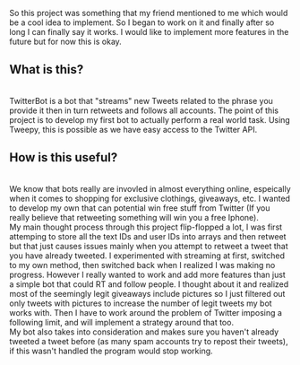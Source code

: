 So this project was something that my friend mentioned to me which would be a cool idea to implement. So I began to work on it and finally after so long I can finally say it works. I would like to implement more features in the future but for now this is okay. 
<br>
<h2>What is this?</h2>
<br>
TwitterBot is a bot that "streams" new Tweets related to the phrase you provide it then in turn retweets and follows all accounts. The point of this project is to develop my first bot to actually perform a real world task. Using Tweepy, this is possible as we have easy access to the Twitter API.
<br>
<h2>How is this useful?</h2>
<br>
We know that bots really are invovled in almost everything online, espeically when it comes to shopping for exclusive clothings, giveaways, etc. I wanted to develop my own that can potential win free stuff from Twitter (If you really believe that retweeting something will win you a free Iphone).
<br>
My main thought process through this project flip-flopped a lot, I was first attemping to store all the text IDs and user IDs into arrays and then retweet but that just causes issues mainly when you attempt to retweet a tweet that you have already tweeted. I experimented with streaming at first, switched to my own method, then switched back when I realized I was making no progress. However I really wanted to work and add more features than just a simple bot that could RT and follow people. I thought about it and realized most of the seemingly legit giveaways include pictures so I just filtered out only tweets with pictures to increase the number of legit tweets my bot works with. Then I have to work around the problem of Twitter imposing a following limit, and will implement a strategy around that too. 
<br>
My bot also takes into consideration and makes sure you haven't already tweeted a tweet before (as many spam accounts try to repost their tweets), if this wasn't handled the program would stop working. 
